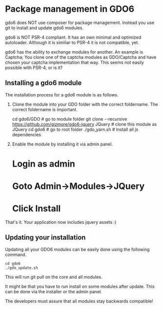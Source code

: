 # Package management in GDO6

gdo6 does NOT use composer for package management. Instead you use git to install and update gdo6 modules.

gdo6 is NOT PSR-4 compliant. It has an own minimal and optimized autoloader. Although it is similiar to PSR-4 it is not compatible, yet.

gdo6 has the ability to exchange modules for another. An example is Captcha; You clone one of the captcha modules as GDO/Captcha and have chosen your captcha implementation that way. This seems not easily possible with PSR-4, or is it?


## Installing a gdo6 module

The installation process for a gdo6 module is as follows.

1) Clone the module into your GDO folder with the correct foldername. The correct foldername is important. 

    cd gdo6/GDO # go to module folder
    git clone --recursive https://github.com/gizmore/gdo6-jquery JQuery # clone this module as JQuery
    cd gdo6 # go to root folder
    ./gdo_yarn.sh # Install all js dependencies
    
2) Enable the module by installing it via admin panel.

    # Login as admin
    # Goto Admin->Modules->JQuery
    # Click Install
    
That's it. Your application now includes jquery assets :)

 
## Updating your installation

Updating all your GDO6 modules can be easily done using the following command.

    cd gdo6
    ./gdo_update.sh
    
This will run git pull on the core and all modules.

It might be that you have to run install on some modules after update. This can be done via the installer or the admin panel.

The developers must assure that all modules stay backwards compatible!
